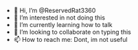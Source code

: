 - 👋 Hi, I’m @ReservedRat3360
- 👀 I’m interested in not doing this
- 🌱 I’m currently learning how to talk
- 💞️ I’m looking to collaborate on typing this
- 📫 How to reach me: Dont, im not useful

<!---
ReservedRat3360/ReservedRat3360 is a ✨ special ✨ repository because its `README.md` (this file) appears on your GitHub profile.
You can click the Preview link to take a look at your changes.
--->
